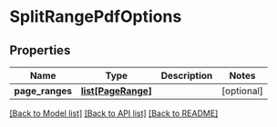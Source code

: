 ﻿# SplitRangePdfOptions


## Properties
Name | Type | Description | Notes
------------ | ------------- | ------------- | -------------
**page_ranges** | [**list[PageRange]**](PageRange.md) |  | [optional] 

[[Back to Model list]](../README.md#documentation-for-models) [[Back to API list]](../README.md#documentation-for-api-endpoints) [[Back to README]](../README.md)


